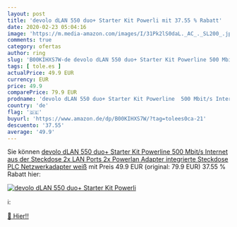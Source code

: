 ```yaml
---
layout: post
title: 'devolo dLAN 550 duo+ Starter Kit Powerli mit 37.55 % Rabatt'
date: 2020-02-23 05:04:16
image: 'https://m.media-amazon.com/images/I/31Pk2lS0daL._AC_._SL200_.jpg'
comments: true
category: ofertas
author: ring
slug: 'B00KIHXS7W-de devolo dLAN 550 duo+ Starter Kit Powerline 500 Mbit/s...'
tags: [ tole.es ]
actualPrice: 49.9 EUR
currency: EUR
price: 49.9
comparePrice: 79.9 EUR
prodname: 'devolo dLAN 550 duo+ Starter Kit Powerline  500 Mbit/s Internet aus der Steckdose  2x LAN Ports  2x Powerlan Adapter  integrierte Steckdose  PLC Netzwerkadapter  weiß'
country: 'de'
flag: '🇩🇪'
buyurl: 'https://www.amazon.de/dp/B00KIHXS7W/?tag=tolees0ca-21'
descuento: '37.55'
average: '49.9'
---
```


Sie können [devolo dLAN 550 duo+ Starter Kit Powerline  500 Mbit/s Internet aus der Steckdose  2x LAN Ports  2x Powerlan Adapter  integrierte Steckdose  PLC Netzwerkadapter  weiß](https://www.amazon.de/dp/B00KIHXS7W/?tag=tolees0ca-21) mit Preis 49.9 EUR (original: 79.9 EUR) 37.55 % Rabatt hier:

[![devolo dLAN 550 duo+ Starter Kit Powerli](https://m.media-amazon.com/images/I/31Pk2lS0daL._AC_._SL200_.jpg)](https://www.amazon.de/dp/B00KIHXS7W/?tag=tolees0ca-21)

ℹ️:


[🛒 Hier!!](https://www.amazon.de/dp/B00KIHXS7W/?tag=tolees0ca-21)
